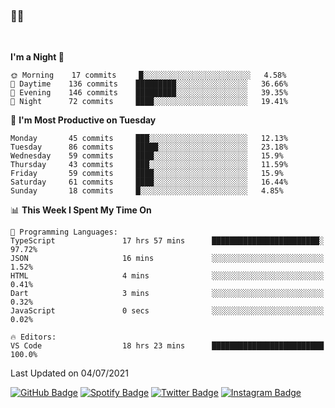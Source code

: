 ### 🤙🍺

<!-- <a href="https://github-readme-stats.vercel.app/api?username=hzak2xx&count_private=true&show_icons=true&theme=dracula">
  <img align="center" src="https://github-readme-stats.vercel.app/api?username=hzak2xx&count_private=true&show_icons=true&theme=dracula" />
</a>
</br> -->
</br>

<!--START_SECTION:waka-->
**I'm a Night 🦉** 

```text
🌞 Morning    17 commits     █░░░░░░░░░░░░░░░░░░░░░░░░   4.58% 
🌆 Daytime    136 commits    █████████░░░░░░░░░░░░░░░░   36.66% 
🌃 Evening    146 commits    █████████░░░░░░░░░░░░░░░░   39.35% 
🌙 Night      72 commits     ████░░░░░░░░░░░░░░░░░░░░░   19.41%

```
📅 **I'm Most Productive on Tuesday** 

```text
Monday       45 commits     ███░░░░░░░░░░░░░░░░░░░░░░   12.13% 
Tuesday      86 commits     █████░░░░░░░░░░░░░░░░░░░░   23.18% 
Wednesday    59 commits     ████░░░░░░░░░░░░░░░░░░░░░   15.9% 
Thursday     43 commits     ███░░░░░░░░░░░░░░░░░░░░░░   11.59% 
Friday       59 commits     ████░░░░░░░░░░░░░░░░░░░░░   15.9% 
Saturday     61 commits     ████░░░░░░░░░░░░░░░░░░░░░   16.44% 
Sunday       18 commits     █░░░░░░░░░░░░░░░░░░░░░░░░   4.85%

```


📊 **This Week I Spent My Time On** 

```text
💬 Programming Languages: 
TypeScript               17 hrs 57 mins      ████████████████████████░   97.72% 
JSON                     16 mins             ░░░░░░░░░░░░░░░░░░░░░░░░░   1.52% 
HTML                     4 mins              ░░░░░░░░░░░░░░░░░░░░░░░░░   0.41% 
Dart                     3 mins              ░░░░░░░░░░░░░░░░░░░░░░░░░   0.32% 
JavaScript               0 secs              ░░░░░░░░░░░░░░░░░░░░░░░░░   0.02%

🔥 Editors: 
VS Code                  18 hrs 23 mins      █████████████████████████   100.0%

```


 Last Updated on 04/07/2021
<!--END_SECTION:waka-->

[![GitHub Badge](https://img.shields.io/badge/GitHub-100000?style=for-the-badge&logo=github&logoColor=white)](https://github.com/hzak2xx)
[![Spotify Badge](https://img.shields.io/badge/Spotify-1ED760?&style=for-the-badge&logo=spotify&logoColor=white)](https://open.spotify.com/user/uf90s6sbbh75a1mt44clkhkvf)
[![Twitter Badge](https://img.shields.io/badge/Twitter-1DA1F2?style=for-the-badge&logo=twitter&logoColor=white)](https://twitter.com/hzak2xx)
[![Instagram Badge](https://img.shields.io/badge/Instagram-E4405F?style=for-the-badge&logo=instagram&logoColor=white)](https://www.instagram.com/hzak2xx/)
